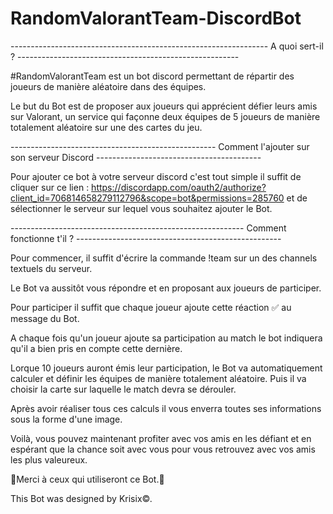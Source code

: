 # RandomValorantTeam-DiscordBot

---------------------------------------------------------------- A quoi sert-il ? -------------------------------------------------------

#RandomValorantTeam est un bot discord permettant de répartir des joueurs de manière aléatoire dans des équipes. 

Le but du Bot est de proposer aux joueurs qui apprécient défier leurs amis sur Valorant, un service qui façonne deux équipes de 5 joueurs de manière totalement aléatoire sur une des cartes du jeu.

--------------------------------------------------- Comment l'ajouter sur son serveur Discord -----------------------------------------

Pour ajouter ce bot à votre serveur discord c'est tout simple il suffit de cliquer sur ce lien :
https://discordapp.com/oauth2/authorize?client_id=706814658279112796&scope=bot&permissions=285760
et de sélectionner le serveur sur lequel vous souhaitez ajouter le Bot.

---------------------------------------------------------- Comment fonctionne t'il ? ---------------------------------------------------

Pour commencer, il suffit d'écrire la commande !team sur un des channels textuels du serveur.

Le Bot va aussitôt vous répondre et en proposant aux joueurs de participer.

Pour participer il suffit que chaque joueur ajoute cette réaction ✅ au message du Bot. 

A chaque fois qu'un joueur ajoute sa participation au match le bot indiquera qu'il a bien pris en compte cette dernière.

Lorque 10 joueurs auront émis leur participation, le Bot va automatiquement calculer et définir les équipes de manière totalement aléatoire. Puis il va choisir la carte sur laquelle le match devra se dérouler.

Après avoir réaliser tous ces calculs il vous enverra toutes ses informations sous la forme d'une image. 

Voilà, vous pouvez maintenant profiter avec vos amis en les défiant et en espérant que la chance soit avec vous pour vous retrouvez avec vos amis les plus valeureux.

🙏Merci à ceux qui utiliseront ce Bot.🙏


This Bot was designed by Krisix©.
